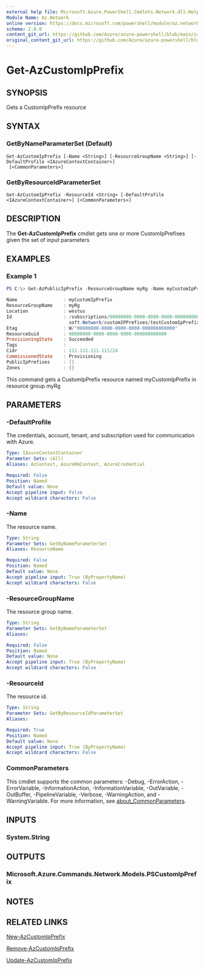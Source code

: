 ```yaml
---
external help file: Microsoft.Azure.PowerShell.Cmdlets.Network.dll-Help.xml
Module Name: Az.Network
online version: https://docs.microsoft.com/powershell/module/az.network/get-azcustomipprefix
schema: 2.0.0
content_git_url: https://github.com/Azure/azure-powershell/blob/main/src/Network/Network/help/Get-AzCustomIpPrefix.md
original_content_git_url: https://github.com/Azure/azure-powershell/blob/main/src/Network/Network/help/Get-AzCustomIpPrefix.md
---
```


# Get-AzCustomIpPrefix

## SYNOPSIS
Gets a CustomIpPrefix resource

## SYNTAX

### GetByNameParameterSet (Default)
```
Get-AzCustomIpPrefix [-Name <String>] [-ResourceGroupName <String>] [-DefaultProfile <IAzureContextContainer>]
 [<CommonParameters>]
```

### GetByResourceIdParameterSet
```
Get-AzCustomIpPrefix -ResourceId <String> [-DefaultProfile <IAzureContextContainer>] [<CommonParameters>]
```

## DESCRIPTION
The **Get-AzCustomIpPrefix** cmdlet gets one or more CustomIpPrefixes given the set of input parameters

## EXAMPLES

### Example 1
```powershell
PS C:\> Get-AzPublicIpPrefix -ResourceGroupName myRg -Name myCustomIpPrefix

Name                 : myCustomIpPrefix
ResourceGroupName    : myRg
Location             : westus
Id                   : /subscriptions/00000000-0000-0000-0000-000000000000/resourceGroups/byoip-test-rg/providers/Micro
                       soft.Network/customIPPrefixes/testCustomIpPrefix
Etag                 : W/"00000000-0000-0000-0000-000000000000"
ResourceGuid         : 00000000-0000-0000-0000-000000000000
ProvisioningState    : Succeeded
Tags                 :
Cidr                 : 111.111.111.111/24
CommissionedState    : Provisioning
PublicIpPrefixes     : []
Zones                : {}
```

This command gets a CustomIpPrefix resource named myCustomIpPrefix in resource group myRg

## PARAMETERS

### -DefaultProfile
The credentials, account, tenant, and subscription used for communication with Azure.

```yaml
Type: IAzureContextContainer
Parameter Sets: (All)
Aliases: AzContext, AzureRmContext, AzureCredential

Required: False
Position: Named
Default value: None
Accept pipeline input: False
Accept wildcard characters: False
```

### -Name
The resource name.

```yaml
Type: String
Parameter Sets: GetByNameParameterSet
Aliases: ResourceName

Required: False
Position: Named
Default value: None
Accept pipeline input: True (ByPropertyName)
Accept wildcard characters: False
```

### -ResourceGroupName
The resource group name.

```yaml
Type: String
Parameter Sets: GetByNameParameterSet
Aliases:

Required: False
Position: Named
Default value: None
Accept pipeline input: True (ByPropertyName)
Accept wildcard characters: False
```

### -ResourceId
The resource id.

```yaml
Type: String
Parameter Sets: GetByResourceIdParameterSet
Aliases:

Required: True
Position: Named
Default value: None
Accept pipeline input: True (ByPropertyName)
Accept wildcard characters: False
```

### CommonParameters
This cmdlet supports the common parameters: -Debug, -ErrorAction, -ErrorVariable, -InformationAction, -InformationVariable, -OutVariable, -OutBuffer, -PipelineVariable, -Verbose, -WarningAction, and -WarningVariable. For more information, see [about_CommonParameters](http://go.microsoft.com/fwlink/?LinkID=113216).

## INPUTS

### System.String

## OUTPUTS

### Microsoft.Azure.Commands.Network.Models.PSCustomIpPrefix

## NOTES

## RELATED LINKS

[New-AzCustomIpPrefix](./New-AzCustomIpPrefix.md)

[Remove-AzCustomIpPrefix](./Remove-AzCustomIpPrefix.md)

[Update-AzCustomIpPrefix](./Update-AzCustomIpPrefix.md)